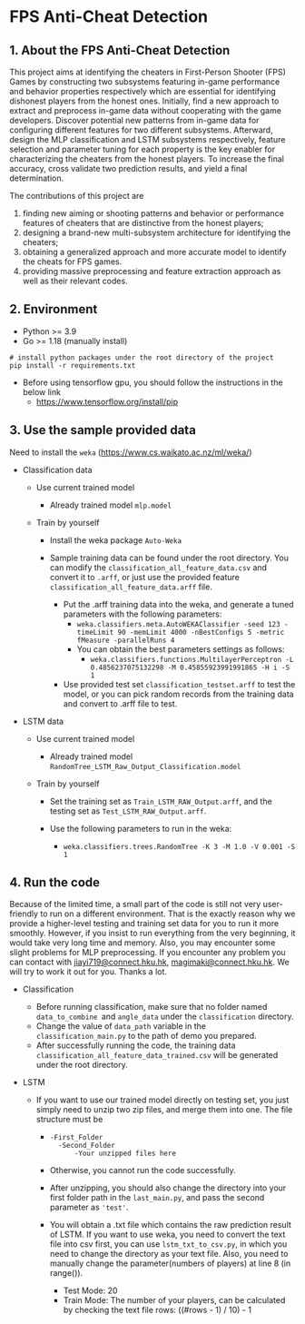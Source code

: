 # FPS Anti-Cheat Detection

## 1. About the FPS Anti-Cheat Detection

This project aims at identifying the cheaters in First-Person Shooter (FPS) Games by constructing two subsystems featuring in-game performance and behavior properties respectively which are essential for identifying dishonest players from the honest ones. Initially, find a new approach to extract and preprocess in-game data without cooperating with the game developers. Discover potential new patterns from in-game data for configuring different features for two different subsystems. Afterward, design the MLP classification and LSTM subsystems respectively, feature selection and parameter tuning for each property is the key enabler for characterizing the cheaters from the honest players. To increase the final accuracy, cross validate two prediction results, and yield a final determination.



The contributions of this project are 

1. finding new aiming or shooting patterns and behavior or performance features of cheaters that are distinctive from the honest players;
2. designing a brand-new multi-subsystem architecture for identifying the cheaters;
3. obtaining a generalized approach and more accurate model to identify the cheats for FPS games.
4. providing massive preprocessing and feature extraction approach as well as their relevant codes.



## 2. Environment

- Python >= 3.9
- Go >= 1.18 (manually install)

```shell
# install python packages under the root directory of the project
pip install -r requirements.txt
```

- Before using tensorflow gpu, you should follow the instructions in the below link
  - https://www.tensorflow.org/install/pip



## 3. Use the sample provided data

Need to install the `weka` (https://www.cs.waikato.ac.nz/ml/weka/)

- Classification data

  - Use current trained model
    - Already trained model `mlp.model`

  - Train by yourself

    - Install the weka package `Auto-Weka`

    - Sample training data can be found under the root directory. You can modify the `classification_all_feature_data.csv` and convert it to `.arff`, or just use the provided feature `classification_all_feature_data.arff` file. 

      - Put the .arff training data into the weka, and generate a tuned parameters with the following parameters:
        - `weka.classifiers.meta.AutoWEKAClassifier -seed 123 -timeLimit 90 -memLimit 4000 -nBestConfigs 5 -metric fMeasure -parallelRuns 4`
        - You can obtain the best parameters settings as follows:
          - `weka.classifiers.functions.MultilayerPerceptron -L 0.4856237075132298 -M 0.45855923991991865 -H i -S 1`
      - Use provided test set `classification_testset.arff` to test the model, or you can pick random records from the training data and convert to .arff file to test.

      

- LSTM data

  - Use current trained model

    - Already trained model `RandomTree_LSTM_Raw_Output_Classification.model`

  - Train by yourself

    - Set the training set as `Train_LSTM_RAW_Output.arff`, and the testing set as `Test_LSTM_RAW_Output.arff`.

    - Use the following parameters to run in the weka:

      - `weka.classifiers.trees.RandomTree -K 3 -M 1.0 -V 0.001 -S 1`

      

## 4. Run the code

Because of the limited time, a small part of the code is still not very user-friendly to run on a different environment. That is the exactly reason why we provide a higher-level testing and training set data for you to run it more smoothly. However, if you insist to run everything from the very beginning, it would take very long time and memory. Also, you may encounter some slight problems for MLP preprocessing. If you encounter any problem you can contact with [jiayi719@connect.hku.hk](mailto:jiayi719@connect.hku.hk), [magimaki@connect.hku.hk](mailto:magimaki@connect.hku.hk). We will try to work it out for you. Thanks a lot.

- Classification

  - Before running classification, make sure that no folder named `data_to_combine `and `angle_data` under the `classification` directory.
  - Change the value of `data_path` variable in the `classification_main.py` to the path of demo you prepared.
  - After successfully running the code, the training data `classification_all_feature_data_trained.csv` will be generated under the root directory.

- LSTM

  - If you want to use our trained model directly on testing set, you just simply need to unzip two zip files, and merge them into one. The file structure must be 

    - ```
      -First_Folder
      	-Second_Folder
      		-Your unzipped files here
      ```

    - Otherwise, you cannot run the code successfully.

    - After unzipping, you should also change the directory into your first folder path in the `last_main.py`, and pass the second parameter as `'test'`.

    - You will obtain a .txt file which contains the raw prediction result of LSTM. If you want to use weka, you need to convert the text file into csv first, you can use `lstm_txt_to_csv.py`, in which you need to change the directory as your text file. Also, you need to manually change the parameter(numbers of players) at line 8 (in range()).

      - Test Mode: 20
      - Train Mode: The number of your players, can be calculated by checking the text file rows: ((#rows - 1) / 10) - 1
